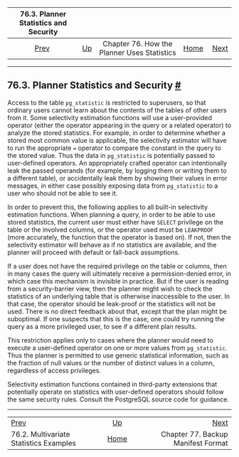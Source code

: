 

|                          76.3. Planner Statistics and Security                          |                                                                                |                                             |                                                       |                                                                           |
| :-------------------------------------------------------------------------------------: | :----------------------------------------------------------------------------- | :-----------------------------------------: | ----------------------------------------------------: | ------------------------------------------------------------------------: |
| [Prev](multivariate-statistics-examples.html "76.2. Multivariate Statistics Examples")  | [Up](planner-stats-details.html "Chapter 76. How the Planner Uses Statistics") | Chapter 76. How the Planner Uses Statistics | [Home](index.html "PostgreSQL 17devel Documentation") |  [Next](backup-manifest-format.html "Chapter 77. Backup Manifest Format") |

***

## 76.3. Planner Statistics and Security [#](#PLANNER-STATS-SECURITY)

Access to the table `pg_statistic` is restricted to superusers, so that ordinary users cannot learn about the contents of the tables of other users from it. Some selectivity estimation functions will use a user-provided operator (either the operator appearing in the query or a related operator) to analyze the stored statistics. For example, in order to determine whether a stored most common value is applicable, the selectivity estimator will have to run the appropriate `=` operator to compare the constant in the query to the stored value. Thus the data in `pg_statistic` is potentially passed to user-defined operators. An appropriately crafted operator can intentionally leak the passed operands (for example, by logging them or writing them to a different table), or accidentally leak them by showing their values in error messages, in either case possibly exposing data from `pg_statistic` to a user who should not be able to see it.

In order to prevent this, the following applies to all built-in selectivity estimation functions. When planning a query, in order to be able to use stored statistics, the current user must either have `SELECT` privilege on the table or the involved columns, or the operator used must be `LEAKPROOF` (more accurately, the function that the operator is based on). If not, then the selectivity estimator will behave as if no statistics are available, and the planner will proceed with default or fall-back assumptions.

If a user does not have the required privilege on the table or columns, then in many cases the query will ultimately receive a permission-denied error, in which case this mechanism is invisible in practice. But if the user is reading from a security-barrier view, then the planner might wish to check the statistics of an underlying table that is otherwise inaccessible to the user. In that case, the operator should be leak-proof or the statistics will not be used. There is no direct feedback about that, except that the plan might be suboptimal. If one suspects that this is the case, one could try running the query as a more privileged user, to see if a different plan results.

This restriction applies only to cases where the planner would need to execute a user-defined operator on one or more values from `pg_statistic`. Thus the planner is permitted to use generic statistical information, such as the fraction of null values or the number of distinct values in a column, regardless of access privileges.

Selectivity estimation functions contained in third-party extensions that potentially operate on statistics with user-defined operators should follow the same security rules. Consult the PostgreSQL source code for guidance.

***

|                                                                                         |                                                                                |                                                                           |
| :-------------------------------------------------------------------------------------- | :----------------------------------------------------------------------------: | ------------------------------------------------------------------------: |
| [Prev](multivariate-statistics-examples.html "76.2. Multivariate Statistics Examples")  | [Up](planner-stats-details.html "Chapter 76. How the Planner Uses Statistics") |  [Next](backup-manifest-format.html "Chapter 77. Backup Manifest Format") |
| 76.2. Multivariate Statistics Examples                                                  |              [Home](index.html "PostgreSQL 17devel Documentation")             |                                        Chapter 77. Backup Manifest Format |
